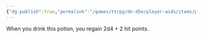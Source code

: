 ```yaml
---
{"dg-publish":true,"permalink":"/games/ttrpg/dn-d5e/player-aids/items/potions/potion-of-healing/","tags":["TTRPG/DND/5e"],"noteIcon":""}
---
```


When you drink this potion, you regain 2d4 + 2 hit points.
